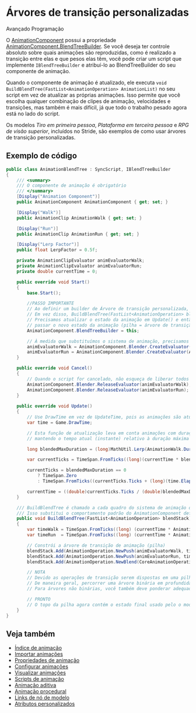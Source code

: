 # Árvores de transição personalizadas

<span class="badge text-bg-primary">Avançado</span>
<span class="badge text-bg-success">Programação</span>

O [AnimationComponent](xref:Stride.Engine.AnimationComponent) possui a propriedade [AnimationComponent.BlendTreeBuilder](xref:Stride.Engine.AnimationComponent#Stride_Engine_AnimationComponent_BlendTreeBuilder). Se você deseja ter controle absoluto sobre quais animações são reproduzidas, como é realizado a transição entre elas e que pesos elas têm, você pode criar um script que implemente `IBlendTreeBuilder` e atribuí-lo ao BlendTreeBuilder do seu componente de animação.

Quando o componente de animação é atualizado, ele executa `void BuildBlendTree(FastList<AnimationOperation> AnimationList)` no seu script em vez de atualizar as próprias animações. Isso permite que você escolha qualquer combinação de clipes de animação, velocidades e transições, mas também é mais difícil, já que todo o trabalho pesado agora está no lado do script.

Os modelos *Tiro em primeira pessoa*, *Plataforma em terceira pessoa* e *RPG de visão superior*, incluídos no Stride, são exemplos de como usar árvores de transição personalizadas.

## Exemplo de código

```cs
public class AnimationBlendTree : SyncScript, IBlendTreeBuilder
{
    /// <summary>
    /// O componente de animação é obrigatório
    /// </summary>
    [Display("Animation Component")]
    public AnimationComponent AnimationComponent { get; set; }

    [Display("Walk")]
    public AnimationClip AnimationWalk { get; set; }

    [Display("Run")]
    public AnimationClip AnimationRun { get; set; }

    [Display("Lerp Factor")]
    public float LerpFactor = 0.5f;

    private AnimationClipEvaluator animEvaluatorWalk;
    private AnimationClipEvaluator animEvaluatorRun;
    private double currentTime = 0;

    public override void Start()
    {
        base.Start();

        //PASSO IMPORTANTE
        // Ao definir um builder de Árvore de transição personalizada, podemos substituir o comportamento padrão do sistema de animação.
        // Em vez disso, BuildBlendTree(FastList<AnimationOperation> blendStack) será executado a cada quadro.
        // Precisamos atualizar o estado da animação em Update() e então
        // passar o novo estado da animação (pilha = árvore de transição) para o sistema de animação.
        AnimationComponent.BlendTreeBuilder = this;

        // À medida que substituímos o sistema de animação, precisamos criar um AnimationClipEvaluator para cada clipe que queremos usar.
        animEvaluatorWalk = AnimationComponent.Blender.CreateEvaluator(AnimationWalk);
        animEvaluatorRun = AnimationComponent.Blender.CreateEvaluator(AnimationRun);
    }

    public override void Cancel()
    {
        // Quando o script for cancelado, não esqueça de liberar todos os recursos de animação criados em Start() - AnimationClipEvaluators
        AnimationComponent.Blender.ReleaseEvaluator(animEvaluatorWalk);
        AnimationComponent.Blender.ReleaseEvaluator(animEvaluatorRun);
    }
        
    public override void Update()
    {
        // Use DrawTime em vez de UpdateTime, pois as animações são atualizadas somente quando são desenhadas.
        var time = Game.DrawTime;

        // Esta função de atualização leva em conta animações com durações diferentes,
        // mantendo o tempo atual (instante) relativo à duração máxima de transição.

        long blendedMaxDuration = (long)MathUtil.Lerp(AnimationWalk.Duration.Ticks, AnimationRun.Duration.Ticks, LerpFactor);

        var currentTicks = TimeSpan.FromTicks((long)(currentTime * blendedMaxDuration));

        currentTicks = blendedMaxDuration == 0
            ? TimeSpan.Zero
            : TimeSpan.FromTicks((currentTicks.Ticks + (long)(time.Elapsed.Ticks)) % blendedMaxDuration);

        currentTime = ((double)currentTicks.Ticks / (double)blendedMaxDuration);
    }

    /// BuildBlendTree é chamado a cada quadro do sistema de animação quando o AnimationComponent precisa ser avaliado.
    /// Isso substitui o comportamento padrão do AnimationComponent definindo uma Árvore de transição personalizada.
    public void BuildBlendTree(FastList<AnimationOperation> blendStack)
    {
        var timeWalk = TimeSpan.FromTicks((long) (currentTime * AnimationWalk.Duration.Ticks));
        var timeRun  = TimeSpan.FromTicks((long) (currentTime * AnimationRun.Duration.Ticks));

        // Constrói a árvore de transição de animação (pilha)
        blendStack.Add(AnimationOperation.NewPush(animEvaluatorWalk, timeWalk)); // Enviará (PUSH) o estado da animação para ser avaliado no momento especificado.
        blendStack.Add(AnimationOperation.NewPush(animEvaluatorRun, timeRun)); // Enviará (PUSH) outro estado de animação para ser avaliado no momento especificado.
        blendStack.Add(AnimationOperation.NewBlend(CoreAnimationOperation.Blend, LerpFactor)); // Exibirá (POP) os dois últimos estados combinando os dois com o fator e enviará o resultado de volta (PUSH).

        // NOTA
        // Devido as operações de transição serem dispostas em uma pilha, você precisa compactar as operações dessa maneira.
        // De maneira geral, percorrer uma árvore binária em profundidade e adicionar operações à medida que você *sai* dos nós processados deve ser suficiente.
        // Para árvores não binárias, você também deve ponderar adequadamente os fatores de transição.

        // PRONTO
        // O topo da pilha agora contém o estado final usado pelo o modelo animado.
    }
}
```

## Veja também

* [Índice de animação](index.md)
* [Importar animações](import-animations.md)
* [Propriedades de animação](animation-properties.md)
* [Configurar animações](set-up-animations.md)
* [Visualizar animações](preview-animations.md)
* [Scripts de animação](animation-scripts.md)
* [Animação aditiva](additive-animation.md)
* [Animação procedural](procedural-animation.md)
* [Links de nó de modelo](model-node-links.md)
* [Atributos personalizados](custom-attributes.md)
